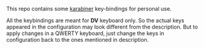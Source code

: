 This repo contains some
[karabiner](https://github.com/pqrs-org/Karabiner-Elements) key-bindings for
personal use.

All the keybindings are meant for **DV** keyboard only. So the actual keys
appeared in the configuration may look different from the description. But to apply
changes in a QWERTY keyboard, just change the keys in configuration back to the
ones mentioned in description.
